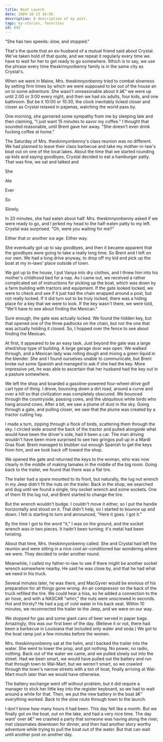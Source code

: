 ```yaml
---
title: Boat Launch
date: 2009-10-13 16:56
description: A description of my post.
tags: my-stories, favorites
id: 642
---
```

"She has two speeds:  slow, and stopped."

That's the quote that an ex-husband of a mutual friend said about Crystal.  We've taken hold of that quote, and we repeat it regularly every time we have to wait for her to get ready to go somewhere.  Which is to say, we use the phrase every time theskinnyonbenny family is in the same city as Crystal's.

When we were in Maine, Mrs. theskinnyonbenny tried to combat slowness by setting firm times by which we were supposed to be out of the house an on to some adventure.  She wasn't unreasonable about it â€“ we were up until 2:00 or 3:00 every night, and then we had six adults, four kids, and one bathroom.  But be it 10:00 or 10:30, the clock inevitably ticked closer and closer as Crystal relaxed in pajamas, watching the world pass by.  

One morning, she garnered some sympathy from me by sleeping late and then claiming, "I just want 15 minutes to savor my coffee."  I thought that sounded reasonable, until Brent gave her away.  "She doesn't even drink fucking coffee at home."

The Saturday of Mrs. theskinnyonbenny's class reunion was no different.  We had planned to leave their class barbecue and take my mother-in-law's boat out on one of the local lakes.  About the time that we started rounding up kids and saying goodbyes, Crystal decided to eat a hamburger patty.  That was fine, we sat and talked and 

She

Ate

Ever

So 

Slowly.

In 20 minutes, she had eaten about half.  Mrs. theskinnyonbenny asked if we were ready to go, and I jerked my head to the half-eaten patty to my left.  Crystal was surprised.  "Oh, were you waiting for me?"

Either that or another ice age.  Either way.

She eventually got up to say goodbyes, and then it became apparent that the goodbyes were going to take a really long time.  So Brent and I left on our own.  We had a long drive anyway, to drop off my kid and pick up the boat at my in-laws' place outside of town.

We got up to the house, I put Vanya into dry clothes, and I threw him into his mother's childhood bed for a nap.  As I came out, we received a rather complicated set of instructions for picking up the boat, which was down by a farm building with tractors and equipment.  If the gate looked locked, we were to check and see if it just had the chain wrapped around a post, but not really locked.  If it did turn out to be truly locked, there was a hiding place for a key that we were to look.  If the key wasn't there, we were told, "We'll have to see about finding the Mexican."

Sure enough, the gate was actually locked.  We found the hidden key, but that opened one of the three padlocks on the chain, but not the one that was actually holding it closed.  So, I hopped over the fence to see about finding the Mexican.

At first, it appeared to be an easy task.  Just beyond the gate was a large shed/shop type of building.  A large garage door was open.  We walked through, and a Mexican lady was rolling dough and mixing a green liquid in the blender.  She and I found ourselves unable to communicate, but Brent broke out some Spanish and managed to ask if she had the key.  More impressive yet, he was able to ascertain that her husband had the key out in a pasture somewhere.

We left the shop and boarded a gasoline-powered four-wheel-drive golf cart type of thing.  I drove, bouncing down a dirt road, around a curve and over a hill so that civilization was completely obscured.  We bounced through the countryside, passing cows, and the ubiquitous white birds who hang around cows.  After a bit, we saw a plume of dust in the sky.  Going through a gate, and pulling closer, we saw that the plume was created by a tractor cutting hay.

I made a turn, zipping through a flock of birds, scattering them through the sky.  I circled wide around the back of the tractor and pulled alongside what would have been the driver's side, had it been a car.  The man driving wouldn't have been more surprised to see two gringos pull up in a Mardi Gras float.  Brent managed to blubber out enough Spanish to get the keys from him, and we took back off toward the shop.  

We opened the gate and returned the keys to the woman, who was now clearly in the middle of making tamales in the middle of the big room.  Going back to the trailer, we found that there was a flat tire.

The trailer had a spare mounted to its front, but naturally, the lug nut wrench in my Jeep didn't fit the nuts on the trailer.  Back in the shop, we searched and dug until we found a single, tiny socket wrench and some sockets.  One of them fit the lug nut, and Brent started to change the tire.  

But the wrench wouldn't budge.  I couldn't move it either, so I put the handle horizontally and stood on it.  That didn't help, so I started to bounce up and down.  I felt is starting to turn and announced, "Here it goes.  I got it."

By the time I got to the word "it," I was on the ground, and the socket wrench was in two pieces.  It hadn't been turning; it's metal had been twisting.

About that time, Mrs. theskinnyonbenny called.  She and Crystal had left the reunion and were sitting in a nice cool air-conditioned bar wondering where we were.  They decided to order another round.

Meanwhile, I called my father-in-law to see if there might be another socket wrench somewhere nearby.  He said he was close by, and that he had what we need in his truck.

Several minutes later, he was there, and MacGyver would be envious of his preparation for all things gone wrong.  An air compressor on the back of the truck refilled the tire.  We could hear a hiss, so he added a connection to the air hose, and with a NASCAR "whirr," the nuts were unscrewed in seconds.  Hot and thirsty?  He had a jug of cold water in his back seat.  Within 10 minutes, we reconnected the trailer to the Jeep, and we were on our way.

We stopped for gas and some giant cans of beer served in paper bags.  Amazingly, this was our first beer of the day.  (Believe it or not, there had been a barbecue in Louisiana that included only water and soda.)  We got to the boat ramp just a few minutes before the women. 

Mrs. theskinnyonbenny sat at the helm, and I backed the trailer into the water.  She went to lower the prop, and got nothing.  No power, no radio, nothing.  Back out of the water we came, and we pulled slowly out into the street.  Had we been smart, we would have pulled out the battery and run that through town to Wal-Mart, but we weren't smart, so we crawled through the town's narrow streets with a ton of boat, finally arriving at Wal-Mart much later than we would have otherwise.

The battery exchange went off without problem, but it did require a manager to stick her little key into the register keyboard, so we had to wait around a while for that.  Then, we put the new battery in the boat â€“ everything worked.  Back to the slow route through town to the launch.

I don't know how many hours it had been.  This day felt like a month.  But we finally got on the boat, out on the lake, and had a very nice time.  The day want' over â€“ we crashed a party that someone was having along the river, met classmates downtown for dinner, and then had another story worthy adventure while trying to pull the boat out of the water.  But that can wait until another post on another day.

